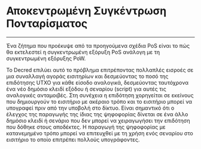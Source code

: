 # Αποκεντρωμένη Συγκέντρωση Πονταρίσματος

---

Ένα ζήτημα που προέκυψε από τα προηγούμενα σχέδια PoS είναι το πώς θα εκτελεστεί η συγκεντρωμένη εξόρυξη PoS ανάλογη με τη συγκεντρωμένη εξόρυξης PoW.

Το Decred επιλύει αυτό το πρόβλημα επιτρέποντας πολλαπλές εισροές σε μια συναλλαγή αγοράς εισιτηρίων και δεσμεύοντας το ποσό της επιδότησης UTXO για κάθε είσοδο αναλογικά, δεσμεύοντας ταυτόχρονα ένα νέο δημόσιο κλειδί εξόδου ή σεναρίου (script) για αυτές τις αναλογικές ανταμοιβές. Στη συνέχεια η επιδότηση χορηγείται σε εκείνους που δημιουργούν το εισιτήριο με ακέραιο τρόπο και το εισιτήριο μπορεί να υπογραφεί πριν από την υποβολή στο δίκτυο. Είναι σημαντικό ότι ο έλεγχος της παραγωγής της ίδιας της ψηφοφορίας δίνεται σε ένα άλλο δημόσιο κλειδί ή σενάριο που δεν μπορεί να χειραγωγήσει την επιδότηση που δόθηκε στους αποδέκτες. Η παραγωγή της ψηφοφορίας με κατανεμημένο τρόπο μπορεί να επιτευχθεί με τη χρήση ενός σεναρίου στο εισιτήριο το οποίο επιτρέπει πολλούς υπογράφοντες.
